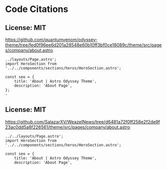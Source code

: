 # Code Citations

## License: MIT
https://github.com/quantumvenom/odyssey-theme/tree/fed0f96ee6d201a28548e60b10ff3bf0ce18089c/theme/src/pages/company/about.astro

```
../layouts/Page.astro';
import HeroSection from '../../components/sections/heros/HeroSection.astro';

const seo = {
	title: 'About | Astro Odyssey Theme',
	description: 'About Page',
};
-
```


## License: MIT
https://github.com/SalazarXV/WeazelNews/tree/d6481a72f0ff258e2f2de9f23ac0dd5a8f226561/theme/src/pages/company/about.astro

```
../../layouts/Page.astro';
import HeroSection from '../../components/sections/heros/HeroSection.astro';

const seo = {
	title: 'About | Astro Odyssey Theme',
	description: 'About Page',
```

